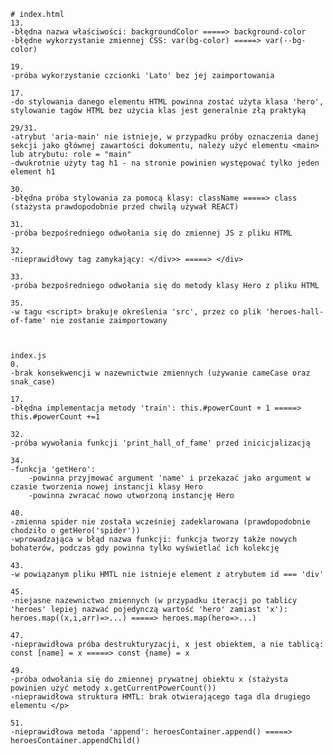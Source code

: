     # index.html
    13.
    -błędna nazwa właściwości: backgroundColor =====> background-color
    -błędne wykorzystanie zmiennej CSS: var(bg-color) =====> var(--bg-color)

    19.
    -próba wykorzystanie czcionki 'Lato' bez jej zaimportowania

    17.
    -do stylowania danego elementu HTML powinna zostać użyta klasa 'hero', stylowanie tagów HTML bez użycia klas jest generalnie złą praktyką

    29/31.
    -atrybut 'aria-main' nie istnieje, w przypadku próby oznaczenia danej sekcji jako głównej zawartości dokumentu, należy użyć elementu <main> lub atrybutu: role = "main"
    -dwukrotnie użyty tag h1 - na stronie powinien występować tylko jeden element h1

    30.
    -błędna próba stylowania za pomocą klasy: className =====> class (stażysta prawdopodobnie przed chwilą używał REACT)

    31.
    -próba bezpośredniego odwołania się do zmiennej JS z pliku HTML

    32.
    -nieprawidłowy tag zamykający: </div>> =====> </div>

    33.
    -próba bezpośredniego odwołania się do metody klasy Hero z pliku HTML

    35.
    -w tagu <script> brakuje określenia 'src', przez co plik 'heroes-hall-of-fame' nie zostanie zaimportowany



    index.js
    0.
    -brak konsekwencji w nazewnictwie zmiennych (używanie cameCase oraz snak_case)

    17.
    -błędna implementacja metody 'train': this.#powerCount + 1 =====> this.#powerCount +=1

    32.
    -próba wywołania funkcji 'print_hall_of_fame' przed inicicjalizacją

    34.
    -funkcja 'getHero':
        -powinna przyjmować argument 'name' i przekazać jako argument w czasie tworzenia nowej instancji klasy Hero
        -powinna zwracać nowo utworzoną instancję Hero

    40.
    -zmienna spider nie została wcześniej zadeklarowana (prawdopodobnie chodziło o getHero('spider'))
    -wprowadzająca w błąd nazwa funkcji: funkcja tworzy także nowych bohaterów, podczas gdy powinna tylko wyświetlać ich kolekcję

    43.
    -w powiązanym pliku HMTL nie istnieje element z atrybutem id === 'div'

    45.
    -niejasne nazewnictwo zmiennych (w przypadku iteracji po tablicy 'heroes' lepiej nazwać pojedynczą wartość 'hero' zamiast 'x'): heroes.map((x,i,arr)=>...) =====> heroes.map(hero=>...)

    47.
    -nieprawidłowa próba destrukturyzacji, x jest obiektem, a nie tablicą: const [name] = x =====> const {name} = x

    49.
    -próba odwołania się do zmiennej prywatnej obiektu x (stażysta powinien użyć metody x.getCurrentPowerCount())
    -nieprawidłowa struktura HMTL: brak otwierającego taga dla drugiego elementu </p>

    51.
    -nieprawidłowa metoda 'append': heroesContainer.append() =====> heroesContainer.appendChild()
